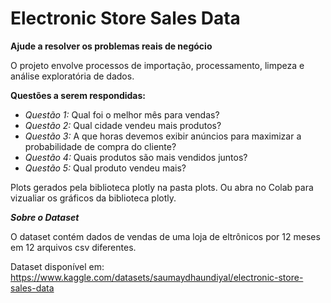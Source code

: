 # **Electronic Store Sales Data**
**Ajude a resolver os problemas reais de negócio**

O projeto envolve processos de importação, processamento, limpeza e análise exploratória de dados.

**Questões a serem respondidas:**

*   *Questão 1:* Qual foi o melhor mês para vendas?
*   *Questão 2:* Qual cidade vendeu mais produtos?
*   *Questão 3:* A que horas devemos exibir anúncios para maximizar a probabilidade de compra do cliente?
*   *Questão 4:* Quais produtos são mais vendidos juntos?
*   *Questão 5:* Qual produto vendeu mais?

Plots gerados pela biblioteca plotly na pasta plots.
Ou abra no Colab para vizualiar os gráficos da biblioteca plotly.

***Sobre o Dataset***

O dataset contém dados de vendas de uma loja de eltrônicos por 12 meses em 12 arquivos csv diferentes.

Dataset disponível em: https://www.kaggle.com/datasets/saumaydhaundiyal/electronic-store-sales-data
